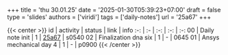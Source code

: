 +++
title = 'thu 30.01.25'
date = '2025-01-30T05:39:23+07:00'
draft = false
type = 'slides'
authors = ['viridi']
tags = ['daily-notes']
url = '25a67'
+++

{{< center >}}
id | activity | status | link | info
:-: | :- | :-: | :-: | :-:
00 | Daily note init        | 1 | [25a67](/rusn/25a67) | s0540
02 | Finalization dna six   | 1 | - | 0645
01 | Ansys mechanical day 4 | 1 | - | p0900
{{< /center >}}

